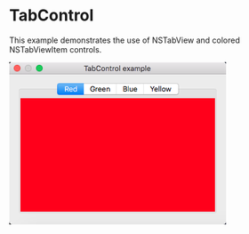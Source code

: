 # TabControl

This example demonstrates the use of NSTabView and colored NSTabViewItem controls.

![GitHub Logo](../../docs/Pictures/ColoredTabPages.png)
